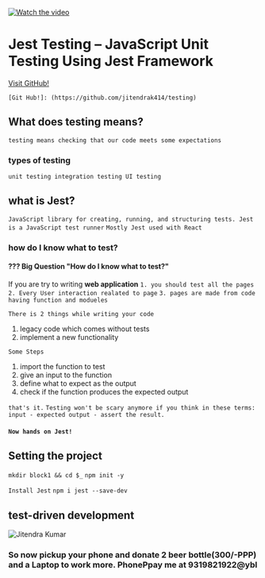 
[![Watch the video](https://i.imgur.com/vKb2F1B.png)](https://www.youtube.com/watch?v=vkEl6HmKbZI)

# Jest Testing – JavaScript Unit Testing Using Jest Framework

[Visit GitHub!](https://github.com/jitendrak414/testing)

    [Git Hub!]: (https://github.com/jitendrak414/testing)
     
     

## What does testing means?
`testing means checking that our code meets some expectations`

### types of testing 
`unit testing
integration testing
UI testing`


## what is Jest?
`JavaScript library for creating, running, and structuring tests. Jest is a JavaScript test runner`
`Mostly Jest used with React`

### how do I know what to test?

#### ??? Big Question  "How do I know what to test?"
If you are try to writing **web application**
`1. you should test all the pages`
`2. Every User interaction realated to page`
`3. pages are made from code having function and modueles`

`There is 2 things while writing your code`
1. legacy code which comes without tests
2. implement a new functionality

`Some Steps`
1. import the function to test
2. give an input to the function
3. define what to expect as the output
4. check if the function produces the expected output

 `that's it.`
 `Testing won't be scary anymore if you think in these terms: input - expected output - assert the result.`
#### `Now hands on Jest!`


## Setting the project
`mkdir block1 && cd $_`
`npm init -y`

`Install Jest`
`npm i jest --save-dev`


## test-driven development

![Jitendra Kumar](https://tripline.in/wp-content/uploads/2022/02/WhatsApp-Image-2022-02-15-at-4.54.04-AM.jpeg)

### So now pickup your phone and donate 2 beer bottle(300/-PPP) and a Laptop to work more. PhonePpay me at 9319821922@ybl

